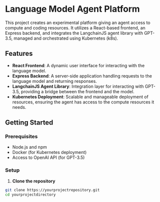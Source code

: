 
# Language Model Agent Platform

This project creates an experimental platform giving an agent access to compute and coding resources. It utilizes a React-based frontend, an Express backend, and integrates the LangchainJS agent library with GPT-3.5, managed and orchestrated using Kubernetes (k8s).

## Features

- **React Frontend**: A dynamic user interface for interacting with the language model.
- **Express Backend**: A server-side application handling requests to the language model and returning responses.
- **LangchainJS Agent Library**: Integration layer for interacting with GPT-3.5, providing a bridge between the frontend and the model.
- **Kubernetes Deployment**: Scalable and manageable deployment of resources, ensuring the agent has access to the compute resources it needs.

## Getting Started

### Prerequisites

- Node.js and npm
- Docker (for Kubernetes deployment)
- Access to OpenAI API (for GPT-3.5)

### Setup

1. **Clone the repository**

```bash
git clone https://yourprojectrepository.git
cd yourprojectdirectory

